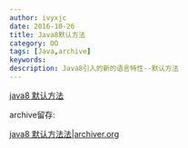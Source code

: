 ```yaml
---
author: ivyxjc
date: 2016-10-26
title: Java8默认方法
category: OO
tags: [Java,archive]
keywords:
description: Java8引入的新的语言特性--默认方法
---
```


[java8 默认方法](http://ebnbin.com/2015/12/20/java-8-default-methods/)




archive留存:

[java8 默认方法法|archiver.org ](https://web.archive.org/web/20161023233757/http://ebnbin.com/2015/12/20/java-8-default-methods/)
